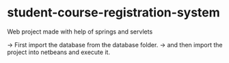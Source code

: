 # student-course-registration-system
Web project made with help of springs and servlets

-> First import the database from the database folder.
-> and then import the project into netbeans and execute it.

